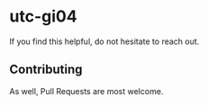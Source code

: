 # utc-gi04

If you find this helpful, do not hesitate to reach out.

## Contributing

As well, Pull Requests are most welcome.
